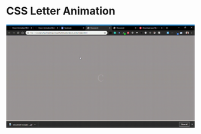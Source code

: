 # CSS Letter Animation

![ css Letter Animation](https://github.com/poojan28/Hover-Animation/blob/dev/Desktop/visual%20studio/Animation/letter%20animation/lettertransition.gif)
